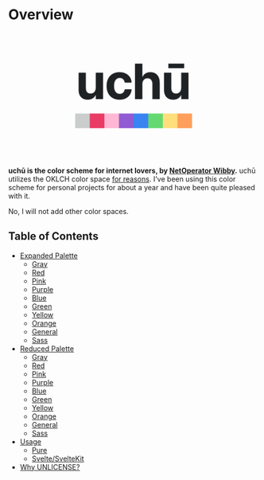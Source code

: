 # Overview

![](./demo/asset/image/og.png)

**uchū is the color scheme for internet lovers, by [NetOperator Wibby](https://webb.page).** uchū utilizes the OKLCH color space [for reasons](https://evilmartians.com/chronicles/oklch-in-css-why-quit-rgb-hsl). I've been using this color scheme for personal projects for about a year and have been quite pleased with it.

No, I will not add other color spaces.



## Table of Contents

- [Expanded Palette](./documentation/EXPANDED.md)
  - [Gray](./documentation/EXPANDED.md#gray)
  - [Red](./documentation/EXPANDED.md#red)
  - [Pink](./documentation/EXPANDED.md#pink)
  - [Purple](./documentation/EXPANDED.md#purple)
  - [Blue](./documentation/EXPANDED.md#blue)
  - [Green](./documentation/EXPANDED.md#green)
  - [Yellow](./documentation/EXPANDED.md#yellow)
  - [Orange](./documentation/EXPANDED.md#orange)
  - [General](./documentation/EXPANDED.md#general)
  - [Sass](./documentation/EXPANDED.md#sass)
- [Reduced Palette](./documentation/REDUCED.md)
  - [Gray](./documentation/REDUCED.md#gray)
  - [Red](./documentation/REDUCED.md#red)
  - [Pink](./documentation/REDUCED.md#pink)
  - [Purple](./documentation/REDUCED.md#purple)
  - [Blue](./documentation/REDUCED.md#blue)
  - [Green](./documentation/REDUCED.md#green)
  - [Yellow](./documentation/REDUCED.md#yellow)
  - [Orange](./documentation/REDUCED.md#orange)
  - [General](./documentation/REDUCED.md#general)
  - [Sass](./documentation/REDUCED.md#sass)
- [Usage](./documentation/USAGE.md)
  - [Pure](./documentation/USAGE.md#pure)
  - [Svelte/SvelteKit](./documentation/USAGE.md#svelte-sveltekit)
- [Why UNLICENSE?](./documentation/UNLICENSE.md)
